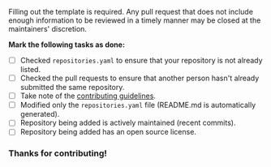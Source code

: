 Filling out the template is required. Any pull request that does not include enough information to be reviewed in a timely manner may be closed at the maintainers' discretion.

**Mark the following tasks as done:**
- [ ] Checked `repositories.yaml` to ensure that your repository is not already listed.
- [ ] Checked the pull requests to ensure that another person hasn't already submitted the same repository.
- [ ] Take note of the [contributing guidelines](https://github.com/abordage/awesome-ai/blob/main/.github/CONTRIBUTING.md).
- [ ] Modified only the `repositories.yaml` file (README.md is automatically generated).
- [ ] Repository being added is actively maintained (recent commits).
- [ ] Repository being added has an open source license.

### Thanks for contributing!
